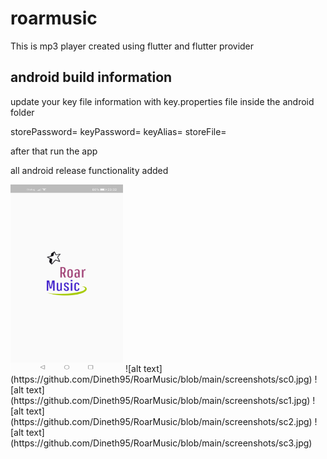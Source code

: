 # roarmusic

This is mp3 player created using flutter and flutter provider

## android build information

update your key file information with key.properties file inside the android folder

storePassword=<your key password>
keyPassword=<your key password>
keyAlias=<key name>
storeFile=<add your key path here>

after that run the app

all android release functionality added

<img src="https://github.com/Dineth95/RoarMusic/blob/main/screenshots/sc0.jpg" width="180" height="300">
![alt text](https://github.com/Dineth95/RoarMusic/blob/main/screenshots/sc0.jpg)
![alt text](https://github.com/Dineth95/RoarMusic/blob/main/screenshots/sc1.jpg)
![alt text](https://github.com/Dineth95/RoarMusic/blob/main/screenshots/sc2.jpg)
![alt text](https://github.com/Dineth95/RoarMusic/blob/main/screenshots/sc3.jpg)
